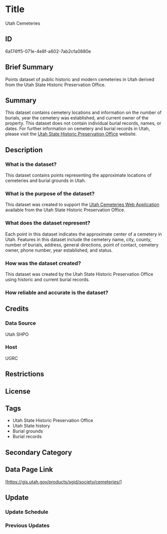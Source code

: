 # Title

Utah Cemeteries

## ID

6a174ff5-071e-4e8f-a602-7ab2cfa0880e

## Brief Summary

Points dataset of public historic and modern cemeteries in Utah derived from the Utah State Historic Preservation Office.

## Summary

This dataset contains cemetery locations and information on the number of burials, year the cemetery was established, and current owner of the property. This dataset does not contain individual burial records, names, or dates. For further information on cemetery and burial records in Utah, please visit the [Utah State Historic Preservation Office](https://ushpo.utah.gov/cemetery/) website.

## Description

### What is the dataset?

This dataset contains points representing the approximate locations of cemeteries and burial grounds in Utah.

### What is the purpose of the dataset?

This dataset was created to support the [Utah Cemeteries Web Application](https://utahshpo.maps.arcgis.com/apps/webappviewer/index.html?id=e51da778246f4720ad4266e30095be45) available from the Utah State Historic Preservation Office.

### What does the dataset represent?

Each point in this dataset indicates the approximate center of a cemetery in Utah. Features in this dataset include the cemetery name, city, county, number of burials, address, general directions, point of contact, cemetery owner, phone number, year established, and status.

### How was the dataset created?

This dataset was created by the Utah State Historic Preservation Office using historic and current burial records.

### How reliable and accurate is the dataset?

<!--- In OpenData we have two datasets for cemetery points, this one and one called SHPO cemeteries. The SHPO Cemeteries one seems to have more points, so I assume it's more up to date. Does this dataset have a particular purpose that is not being served by the SHPO Cemeteries dataset? --->

## Credits

### Data Source

Utah SHPO

### Host

UGRC

## Restrictions

## License

## Tags

- Utah State Historic Preservation Office
- Utah State history
- Burial grounds
- Burial records

## Secondary Category

## Data Page Link

[https://gis.utah.gov/products/sgid/society/cemeteries/]

## Update

### Update Schedule

<!--- Do we intend to update this dataset? --->

### Previous Updates
